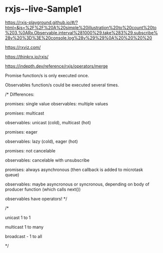 # rxjs--live-Sample1

https://rxjs-playground.github.io/#/?html=&js=%2F%2F%20A%20simple%20illustration%20to%20count%20to%203.%0ARx.Observable.interval%281000%29.take%283%29.subscribe%28v%20%3D%3E%20console.log%28v%29%29%0A%20%20%20%20

https://rxviz.com/

https://thinkrx.io/rxjs/

https://indepth.dev/reference/rxjs/operators/merge


Promise function/s is only executed once.

Observables function/s could be executed several times.

/* Differences:

promises: single value
observables: multiple values

promises: multicast

observables: unicast (cold), multicast (hot)

promises: eager

observables: lazy (cold), eager (hot)

promises: not cancelable

observables: cancelable with unsubscribe

promises: always asynchronous (then callback is added to microtask queue)

observables: maybe asyncronous or syncronous, depending on body of producer function (which calls next())

observables have operators!
*/



/*

unicast 1 to 1

multicast 1 to many

broadcast - 1 to all

*/
